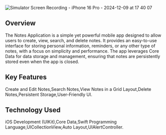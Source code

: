 ![Simulator Screen Recording - iPhone 16 Pro - 2024-12-09 at 17 40 07](https://github.com/user-attachments/assets/61fda2dd-7b6e-4952-8916-81140dedd5ab)
## Overview
The Notes Application is a simple yet powerful mobile app designed to allow users to create, view, search, and delete notes. It provides an easy-to-use interface for storing personal information, reminders, or any other type of notes, with a focus on simplicity and performance. The app leverages Core Data for data storage and management, ensuring that notes are persistently stored even when the app is closed.
## Key Features
Create and Edit Notes,Search Notes,View Notes in a Grid Layout,Delete Notes,Persistent Storage,User-Friendly UI.
## Technology Used
iOS Development (UIKit),Core Data,Swift Programming Language,UICollectionView,Auto Layout,UIAlertController.
